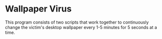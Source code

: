 # Wallpaper Virus
This program consists of two scripts that work together to continuously change the victim's desktop wallpaper every 1-5 minutes for 5 seconds at a time.
